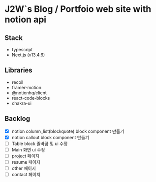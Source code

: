 # J2W`s Blog / Portfoio web site with notion api

## Stack

- typescript
- Next.js (v13.4.6)

## Libraries

- recoil
- framer-motion
- @notionhq/client
- react-code-blocks
- chakra-ui

## Backlog

- [x] notion column_list(blockquote) block component 만들기
- [x] notion callout block component 만들기
- [ ] Table block 줄바꿈 및 ui 수정
- [ ] Main 화면 ui 수정
- [ ] project 페이지
- [ ] resume 페이지
- [ ] other 페이지
- [ ] contact 페이지
